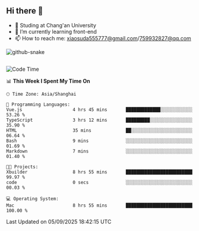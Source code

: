 ## Hi there 👋
- 🏫 Studing at Chang'an University
- 🌱 I’m currently learning front-end
- 📫 How to reach me: xiaosuda555777@gmail.com/759932827@qq.com
<!--
**Lotterng/Lotterng** is a ✨ _special_ ✨ repository because its `README.md` (this file) appears on your GitHub profile.
Here are some ideas to get you started:
- 🔭 I’m currently working on ...
- 🌱 I’m currently learning ...
- 👯 I’m looking to collaborate on ...
- 🤔 I’m looking for help with ...
- 💬 Ask me about ...
- 📫 How to reach me: ...
- 😄 Pronouns: ...
- ⚡ Fun fact: ...
-->
</div>

<!-- Snake Code Contribution Map 贪吃蛇代码贡献图 -->
  <picture>
    <source media="(prefers-color-scheme: dark)" srcset="https://cdn.jsdelivr.net/gh/sun0225SUN/sun0225SUN/profile-snake-contrib/github-contribution-grid-snake-dark.svg" />
    <source media="(prefers-color-scheme: light)" srcset="https://cdn.jsdelivr.net/gh/sun0225SUN/sun0225SUN/profile-snake-contrib/github-contribution-grid-snake.svg" />
    <img alt="github-snake" src="https://cdn.jsdelivr.net/gh/sun0225SUN/sun0225SUN/profile-snake-contrib/github-contribution-grid-snake-dark.svg" />
  </picture>

</div>

##

<!--START_SECTION:waka-->
![Code Time](http://img.shields.io/badge/Code%20Time-49%20hrs%2026%20mins-blue)

📊 **This Week I Spent My Time On** 

```text
🕑︎ Time Zone: Asia/Shanghai

💬 Programming Languages: 
Vue.js                   4 hrs 45 mins       █████████████░░░░░░░░░░░░   53.26 % 
TypeScript               3 hrs 12 mins       █████████░░░░░░░░░░░░░░░░   35.90 % 
HTML                     35 mins             ██░░░░░░░░░░░░░░░░░░░░░░░   06.64 % 
Bash                     9 mins              ░░░░░░░░░░░░░░░░░░░░░░░░░   01.69 % 
Markdown                 7 mins              ░░░░░░░░░░░░░░░░░░░░░░░░░   01.40 % 

🐱‍💻 Projects: 
Xbuilder                 8 hrs 55 mins       █████████████████████████   99.97 % 
code                     0 secs              ░░░░░░░░░░░░░░░░░░░░░░░░░   00.03 % 

💻 Operating System: 
Mac                      8 hrs 55 mins       █████████████████████████   100.00 % 
```


 Last Updated on 05/09/2025 18:42:15 UTC
<!--END_SECTION:waka-->

